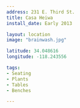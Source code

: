 ```yaml
---
address: 231 E. Third St.  
title: Casa Heiwa
install_date: Early 2013

layout: location
image: "brainwash.jpg"

latitude: 34.048616
longitude: -118.243556

tags:	
- Seating
- Plants
- Tables
- Benches

---
```

